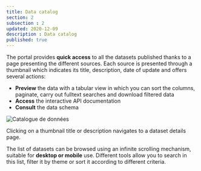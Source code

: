 ```yaml
---
title: Data catalog
section: 2
subsection : 2
updated: 2020-12-09
description : Data catalog
published: true
---
```


The portal provides **quick access** to all the datasets published thanks to a page presenting the different sources. Each source is presented through a thumbnail which indicates its title, description, date of update and offers several actions:
* **Preview** the data with a tabular view in which you can sort the columns, paginate, carry out fulltext searches and download filtered data
* **Access** the interactive API documentation
* **Consult** the data schema

![Catalogue de données](./images/functional-presentation/catalogue.jpg)

Clicking on a thumbnail title or description navigates to a dataset details page.  


The list of datasets can be browsed using an infinite scrolling mechanism, suitable for **desktop or mobile** use. Different tools allow you to search in this list, filter it by theme or sort it according to different criteria.
